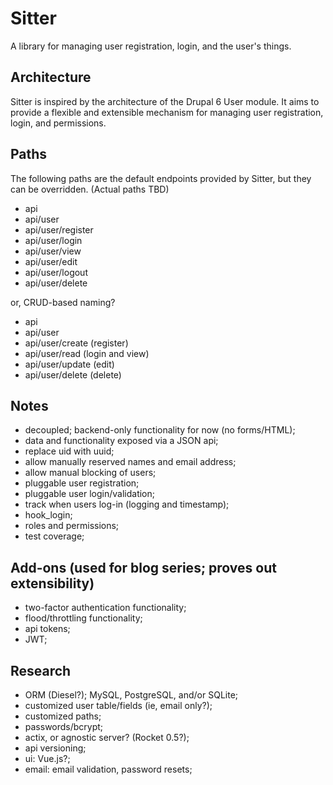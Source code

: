 # Sitter

A library for managing user registration, login, and the user's things.

## Architecture

Sitter is inspired by the architecture of the Drupal 6 User module. It aims to provide a flexible and extensible mechanism for managing user registration, login, and permissions.

## Paths

The following paths are the default endpoints provided by Sitter, but they can be overridden. (Actual paths TBD)

 - api
 - api/user
 - api/user/register
 - api/user/login
 - api/user/view
 - api/user/edit
 - api/user/logout
 - api/user/delete

or, CRUD-based naming?

 - api
 - api/user
 - api/user/create (register)
 - api/user/read (login and view)
 - api/user/update (edit)
 - api/user/delete (delete)

## Notes

 - decoupled; backend-only functionality for now (no forms/HTML);
 - data and functionality exposed via a JSON api;
 - replace uid with uuid;
 - allow manually reserved names and email address;
 - allow manual blocking of users;
 - pluggable user registration;
 - pluggable user login/validation;
 - track when users log-in (logging and timestamp);
 - hook_login;
 - roles and permissions;
 - test coverage;

## Add-ons (used for blog series; proves out extensibility)

 - two-factor authentication functionality;
 - flood/throttling functionality;
 - api tokens;
 - JWT;

## Research

 - ORM (Diesel?); MySQL, PostgreSQL, and/or SQLite;
 - customized user table/fields (ie, email only?);
 - customized paths;
 - passwords/bcrypt;
 - actix, or agnostic server? (Rocket 0.5?);
 - api versioning;
 - ui: Vue.js?;
 - email: email validation, password resets;